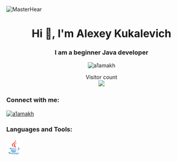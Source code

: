 ![MasterHear](https://art.pixilart.com/16c3630a9147a08.gif)
<h1 align="center">Hi 👋, I'm Alexey Kukalevich</h1>
<h3 align="center">I am a beginner Java developer</h3>

<p align="center"> <img src="https://komarev.com/ghpvc/?username=a1amakh&label=Profile%20views&color=0e75b6&style=flat" alt="a1amakh" /> </p>
<p align="center"> 
  Visitor count<br>
  <img src="https://ryan-lanciaux-counter.glitch.me/ryanlanciaux/count.svg" />
</p>

<h3 align="left">Connect with me:</h3>
<p align="left">
<a href="https://instagram.com/a1amakh" target="blank"><img align="center" src="https://raw.githubusercontent.com/rahuldkjain/github-profile-readme-generator/master/src/images/icons/Social/instagram.svg" alt="a1amakh" height="30" width="40" /></a>
</p>

<h3 align="left">Languages and Tools:</h3>
<p align="left"> <a href="https://www.java.com" target="_blank" rel="noreferrer"> <img src="https://raw.githubusercontent.com/devicons/devicon/master/icons/java/java-original.svg" alt="java" width="40" height="40"/> </a> </p>

